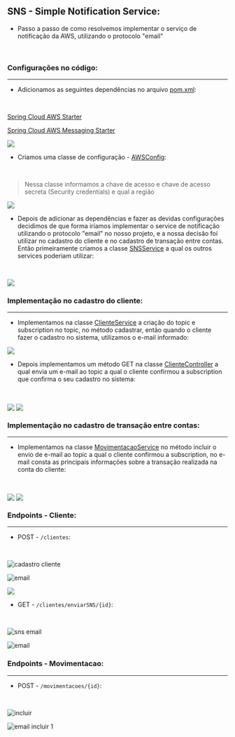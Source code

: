## SNS - Simple Notification Service:

* Passo a passo de como resolvemos implementar o serviço de notificação da AWS, utilizando o protocolo "email"

  ​

### Configurações no código:

--------

* Adicionamos as seguintes dependências no arquivo [pom.xml](https://github.com/Feruaro/Five-Stars-Bank/blob/main/FiveStarsBank/pom.xml):

  ​

[Spring Cloud AWS Starter](https://mvnrepository.com/artifact/org.springframework.cloud/spring-cloud-starter-aws/2.2.6.RELEASE)

[Spring Cloud AWS Messaging Starter](https://mvnrepository.com/artifact/org.springframework.cloud/spring-cloud-starter-aws-messaging/2.2.6.RELEASE)

<img align="center" src="https://github.com/Feruaro/Five-Stars-Bank/blob/main/Imagens/1_sns.jpg"/>

* Criamos uma classe de configuração -  [AWSConfig](https://github.com/Feruaro/Five-Stars-Bank/blob/main/FiveStarsBank/src/main/java/br/com/fivestarsbank/BlueBank/config/sns/AWSSNSConfig.java):

  ​

> Nessa classe informamos a chave de acesso e chave de acesso secreta (Security credentials) e qual a região

<img align="center" src="https://github.com/Feruaro/Five-Stars-Bank/blob/main/Imagens/2_sns.jpg"/>

* Depois de adicionar as dependências e fazer as devidas configurações decidimos de que forma iríamos implementar o service de notificação utilizando o protocolo "email" no nosso projeto, e a nossa decisão foi utilizar no cadastro do cliente e no cadastro de transação entre contas. Então primeiramente criamos a classe [SNSService](https://github.com/Feruaro/Five-Stars-Bank/blob/main/FiveStarsBank/src/main/java/br/com/fivestarsbank/BlueBank/service/SNSEmailService.java) a qual os outros services poderiam utilizar:

  ​

<img align="center" src="https://github.com/Feruaro/Five-Stars-Bank/blob/main/Imagens/3_sns.jpg"/>

### Implementação no cadastro do cliente:

----------

* Implementamos na classe [ClienteService](https://github.com/Feruaro/Five-Stars-Bank/blob/main/FiveStarsBank/src/main/java/br/com/fivestarsbank/BlueBank/service/ClienteService.java) a criação do topic e subscription no topic, no método cadastrar, então quando o cliente fazer o cadastro no sistema, utilizamos o e-mail informado:



<img align="center" src="https://github.com/Feruaro/Five-Stars-Bank/blob/main/Imagens/4_sns.jpg"/>

* Depois implementamos um método GET na classe [ClienteController](https://github.com/Feruaro/Five-Stars-Bank/blob/main/FiveStarsBank/src/main/java/br/com/fivestarsbank/BlueBank/controllers/ClienteController.java) a qual envia um e-mail ao topic a qual o cliente confirmou a subscription que confirma o seu cadastro no sistema:

  ​

<img align="center" src="https://github.com/Feruaro/Five-Stars-Bank/blob/main/Imagens/5_sns.jpg"/>

<img align="center" src="https://github.com/Feruaro/Five-Stars-Bank/blob/main/Imagens/6_sns.jpg"/>

### Implementação no cadastro de transação entre contas:

--------

* Implementamos na classe [MovimentacaoService](https://github.com/Feruaro/Five-Stars-Bank/blob/main/FiveStarsBank/src/main/java/br/com/fivestarsbank/BlueBank/service/MovimentacaoService.java) no método incluir o envio de e-mail ao topic a qual o cliente confirmou a subscription, no e-mail consta as principais informações sobre a transação realizada na conta do cliente: 

  ​

<img align="center" src="https://github.com/Feruaro/Five-Stars-Bank/blob/main/Imagens/7_sns.jpg"/>

<img align="center" src="https://github.com/Feruaro/Five-Stars-Bank/blob/main/Imagens/8_sns.jpg"/>



### Endpoints - Cliente:

-------

* POST - `/clientes`:

  ​

![cadastro cliente](https://github.com/Feruaro/Five-Stars-Bank/blob/main/Imagens/cadastro_cliente.jpg)

![email](https://github.com/Feruaro/Five-Stars-Bank/blob/main/Imagens/cadastro_cliente2.jpg)

<img src="https://github.com/Feruaro/Five-Stars-Bank/blob/main/Imagens/cadastro_cliente3.jpg"/>

* GET - `/clientes/enviarSNS/{id}`:

  ​

![sns email](https://github.com/Feruaro/Five-Stars-Bank/blob/main/Imagens/enviar_email.jpg)

![email](https://github.com/Feruaro/Five-Stars-Bank/blob/main/Imagens/enviar_email2.jpg)

### Endpoints - Movimentacao:

-------

* POST - `/movimentacoes/{id}`:

  ​

![incluir](https://github.com/Feruaro/Five-Stars-Bank/blob/main/Imagens/incluir_movi2.jpg)

![email incluir 1](https://github.com/Feruaro/Five-Stars-Bank/blob/main/Imagens/incluir_movi_email.jpg)